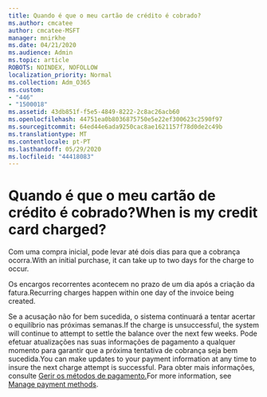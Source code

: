 ```yaml
---
title: Quando é que o meu cartão de crédito é cobrado?
ms.author: cmcatee
author: cmcatee-MSFT
manager: mnirkhe
ms.date: 04/21/2020
ms.audience: Admin
ms.topic: article
ROBOTS: NOINDEX, NOFOLLOW
localization_priority: Normal
ms.collection: Adm_O365
ms.custom:
- "446"
- "1500018"
ms.assetid: 43db851f-f5e5-4849-8222-2c8ac26acb60
ms.openlocfilehash: 44751ea0b8036875750e5e22ef300623c2590f97
ms.sourcegitcommit: 64ed44e6ada9250cac8ae1621157f78d0de2c49b
ms.translationtype: MT
ms.contentlocale: pt-PT
ms.lasthandoff: 05/29/2020
ms.locfileid: "44418083"
---
```

# <a name="when-is-my-credit-card-charged"></a><span data-ttu-id="e87d8-102">Quando é que o meu cartão de crédito é cobrado?</span><span class="sxs-lookup"><span data-stu-id="e87d8-102">When is my credit card charged?</span></span>

<span data-ttu-id="e87d8-103">Com uma compra inicial, pode levar até dois dias para que a cobrança ocorra.</span><span class="sxs-lookup"><span data-stu-id="e87d8-103">With an initial purchase, it can take up to two days for the charge to occur.</span></span>
  
<span data-ttu-id="e87d8-104">Os encargos recorrentes acontecem no prazo de um dia após a criação da fatura.</span><span class="sxs-lookup"><span data-stu-id="e87d8-104">Recurring charges happen within one day of the invoice being created.</span></span>
  
<span data-ttu-id="e87d8-105">Se a acusação não for bem sucedida, o sistema continuará a tentar acertar o equilíbrio nas próximas semanas.</span><span class="sxs-lookup"><span data-stu-id="e87d8-105">If the charge is unsuccessful, the system will continue to attempt to settle the balance over the next few weeks.</span></span> <span data-ttu-id="e87d8-106">Pode efetuar atualizações nas suas informações de pagamento a qualquer momento para garantir que a próxima tentativa de cobrança seja bem sucedida.</span><span class="sxs-lookup"><span data-stu-id="e87d8-106">You can make updates to your payment information at any time to insure the next charge attempt is successful.</span></span> <span data-ttu-id="e87d8-107">Para obter mais informações, consulte [Gerir os métodos de pagamento.](https://docs.microsoft.com/microsoft-365/commerce/billing-and-payments/manage-payment-methods)</span><span class="sxs-lookup"><span data-stu-id="e87d8-107">For more information, see [Manage payment methods](https://docs.microsoft.com/microsoft-365/commerce/billing-and-payments/manage-payment-methods).</span></span>